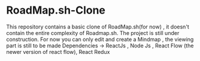 # RoadMap.sh-Clone
This repository contains a basic clone of RoadMap.sh(for now) , it doesn't contain the entire complexity of Roadmap.sh. The project is still under construction.
For now you can only edit and create a Mindmap , the viewing part is still to be made
Dependencies -> ReactJs , Node Js , React Flow (the newer version of react flow), React Redux

